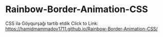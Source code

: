 # Rainbow-Border-Animation-CSS
CSS ilə Göyqurşağı tərtib etdik
Click to Link: https://hamidmammadov1711.github.io/Rainbow-Border-Animation-CSS/
